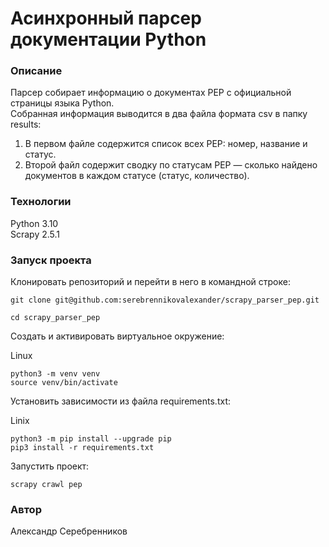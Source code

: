 # Асинхронный парсер документации Python
### Описание
Парсер собирает информацию о документах PEP с официальной страницы языка Python.\
Cобранная информация выводится в два файла формата csv в папку results:
1. В первом файле содержится список всех PEP: номер, название и статус.
2. Второй файл содержит сводку по статусам PEP — сколько найдено документов в каждом статусе (статус, количество).
### Технологии
Python 3.10\
Scrapy 2.5.1
### Запуск проекта
Клонировать репозиторий и перейти в него в командной строке:

```
git clone git@github.com:serebrennikovalexander/scrapy_parser_pep.git
```

```
cd scrapy_parser_pep
```

Cоздать и активировать виртуальное окружение:

Linux
```
python3 -m venv venv
source venv/bin/activate
```

Установить зависимости из файла requirements.txt:

Linix
```
python3 -m pip install --upgrade pip
pip3 install -r requirements.txt
```

Запустить проект:

```
scrapy crawl pep
```

### Автор
Александр Серебренников
